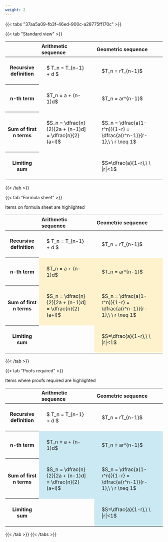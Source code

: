 ```yaml
---
weight: 2
---
```


{{< tabs "37aa5a09-fb3f-46ed-900c-a28775ff170c" >}}

{{< tab "Standard view" >}}

<style type="text/css">
#T_5dafe th.col_heading {
  text-align: left;
  font-size: 1em;
}
#T_5dafe td {
  text-align: left;
  font-size: 1em;
  padding: 1.5em;
}
</style>
<table id="T_5dafe">
  <thead>
    <tr>
      <th class="blank level0" >&nbsp;</th>
      <th id="T_5dafe_level0_col0" class="col_heading level0 col0" >Arithmetic sequence</th>
      <th id="T_5dafe_level0_col1" class="col_heading level0 col1" >Geometric sequence</th>
    </tr>
  </thead>
  <tbody>
    <tr>
      <th id="T_5dafe_level0_row0" class="row_heading level0 row0" >Recursive definition</th>
      <td id="T_5dafe_row0_col0" class="data row0 col0" >$ T_n = T_{n-1} + d $</td>
      <td id="T_5dafe_row0_col1" class="data row0 col1" >$T_n = rT_{n-1}$</td>
    </tr>
    <tr>
      <th id="T_5dafe_level0_row1" class="row_heading level0 row1" >n-th term</th>
      <td id="T_5dafe_row1_col0" class="data row1 col0" >$T_n = a + (n-1)d$</td>
      <td id="T_5dafe_row1_col1" class="data row1 col1" >$T_n = ar^{n-1}$</td>
    </tr>
    <tr>
      <th id="T_5dafe_level0_row2" class="row_heading level0 row2" >Sum of first n terms</th>
      <td id="T_5dafe_row2_col0" class="data row2 col0" >$S_n = \dfrac{n}{2}[2a + (n-1)d] = \dfrac{n}{2}(a+l)$</td>
      <td id="T_5dafe_row2_col1" class="data row2 col1" >$S_n = \dfrac{a(1-r^n)}{1-r} = \dfrac{a(r^n-1)}{r-1},\ \  r \neq 1$</td>
    </tr>
    <tr>
      <th id="T_5dafe_level0_row3" class="row_heading level0 row3" >Limiting sum</th>
      <td id="T_5dafe_row3_col0" class="data row3 col0" ></td>
      <td id="T_5dafe_row3_col1" class="data row3 col1" >$S=\dfrac{a}{1-r},\ \ |r|<1$</td>
    </tr>
  </tbody>
</table>
{{< /tab >}}

{{< tab "Formula sheet" >}}

Items on formula sheet are highlighted 
<br>
<style type="text/css">
#T_fcb37 th.col_heading {
  text-align: left;
  font-size: 1em;
}
#T_fcb37 td {
  text-align: left;
  font-size: 1em;
  padding: 1.5em;
}
#T_fcb37_row0_col0, #T_fcb37_row0_col1, #T_fcb37_row3_col0 {
  background-color: rgba(0,0,0,0);
}
#T_fcb37_row1_col0, #T_fcb37_row1_col1, #T_fcb37_row2_col0, #T_fcb37_row2_col1, #T_fcb37_row3_col1 {
  background-color: rgba(255,194,10, 0.2);
}
</style>
<table id="T_fcb37">
  <thead>
    <tr>
      <th class="blank level0" >&nbsp;</th>
      <th id="T_fcb37_level0_col0" class="col_heading level0 col0" >Arithmetic sequence</th>
      <th id="T_fcb37_level0_col1" class="col_heading level0 col1" >Geometric sequence</th>
    </tr>
  </thead>
  <tbody>
    <tr>
      <th id="T_fcb37_level0_row0" class="row_heading level0 row0" >Recursive definition</th>
      <td id="T_fcb37_row0_col0" class="data row0 col0" >$ T_n = T_{n-1} + d $</td>
      <td id="T_fcb37_row0_col1" class="data row0 col1" >$T_n = rT_{n-1}$</td>
    </tr>
    <tr>
      <th id="T_fcb37_level0_row1" class="row_heading level0 row1" >n-th term</th>
      <td id="T_fcb37_row1_col0" class="data row1 col0" >$T_n = a + (n-1)d$</td>
      <td id="T_fcb37_row1_col1" class="data row1 col1" >$T_n = ar^{n-1}$</td>
    </tr>
    <tr>
      <th id="T_fcb37_level0_row2" class="row_heading level0 row2" >Sum of first n terms</th>
      <td id="T_fcb37_row2_col0" class="data row2 col0" >$S_n = \dfrac{n}{2}[2a + (n-1)d] = \dfrac{n}{2}(a+l)$</td>
      <td id="T_fcb37_row2_col1" class="data row2 col1" >$S_n = \dfrac{a(1-r^n)}{1-r} = \dfrac{a(r^n-1)}{r-1},\ \  r \neq 1$</td>
    </tr>
    <tr>
      <th id="T_fcb37_level0_row3" class="row_heading level0 row3" >Limiting sum</th>
      <td id="T_fcb37_row3_col0" class="data row3 col0" ></td>
      <td id="T_fcb37_row3_col1" class="data row3 col1" >$S=\dfrac{a}{1-r},\ \ |r|<1$</td>
    </tr>
  </tbody>
</table>
{{< /tab >}}

{{< tab "Poofs required" >}}

Items where proofs required are highlighted 
<br>
<style type="text/css">
#T_fb0dc th.col_heading {
  text-align: left;
  font-size: 1em;
}
#T_fb0dc td {
  text-align: left;
  font-size: 1em;
  padding: 1.5em;
}
#T_fb0dc_row0_col0, #T_fb0dc_row0_col1, #T_fb0dc_row3_col0 {
  background-color: rgba(0,0,0,0);
}
#T_fb0dc_row1_col0, #T_fb0dc_row1_col1, #T_fb0dc_row2_col0, #T_fb0dc_row2_col1, #T_fb0dc_row3_col1 {
  background-color: rgba(0,150,200, 0.2);
}
</style>
<table id="T_fb0dc">
  <thead>
    <tr>
      <th class="blank level0" >&nbsp;</th>
      <th id="T_fb0dc_level0_col0" class="col_heading level0 col0" >Arithmetic sequence</th>
      <th id="T_fb0dc_level0_col1" class="col_heading level0 col1" >Geometric sequence</th>
    </tr>
  </thead>
  <tbody>
    <tr>
      <th id="T_fb0dc_level0_row0" class="row_heading level0 row0" >Recursive definition</th>
      <td id="T_fb0dc_row0_col0" class="data row0 col0" >$ T_n = T_{n-1} + d $</td>
      <td id="T_fb0dc_row0_col1" class="data row0 col1" >$T_n = rT_{n-1}$</td>
    </tr>
    <tr>
      <th id="T_fb0dc_level0_row1" class="row_heading level0 row1" >n-th term</th>
      <td id="T_fb0dc_row1_col0" class="data row1 col0" >$T_n = a + (n-1)d$</td>
      <td id="T_fb0dc_row1_col1" class="data row1 col1" >$T_n = ar^{n-1}$</td>
    </tr>
    <tr>
      <th id="T_fb0dc_level0_row2" class="row_heading level0 row2" >Sum of first n terms</th>
      <td id="T_fb0dc_row2_col0" class="data row2 col0" >$S_n = \dfrac{n}{2}[2a + (n-1)d] = \dfrac{n}{2}(a+l)$</td>
      <td id="T_fb0dc_row2_col1" class="data row2 col1" >$S_n = \dfrac{a(1-r^n)}{1-r} = \dfrac{a(r^n-1)}{r-1},\ \  r \neq 1$</td>
    </tr>
    <tr>
      <th id="T_fb0dc_level0_row3" class="row_heading level0 row3" >Limiting sum</th>
      <td id="T_fb0dc_row3_col0" class="data row3 col0" ></td>
      <td id="T_fb0dc_row3_col1" class="data row3 col1" >$S=\dfrac{a}{1-r},\ \ |r|<1$</td>
    </tr>
  </tbody>
</table>
{{< /tab >}}
{{< /tabs >}}